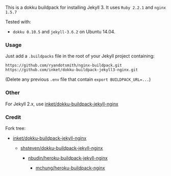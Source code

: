 This is a dokku buildpack for installing Jekyll 3. It uses `Ruby 2.2.1` and `nginx 1.5.7`

Tested with:
- `dokku 0.10.5` and `jekyll-3.6.2` on Ubuntu 14.04.

### Usage

Just add a `.buildpacks` file in the root of your Jekyll project containing:

```
https://github.com/ryandotsmith/nginx-buildpack.git
https://github.com/inket/dokku-buildpack-jekyll3-nginx.git
```

(Delete any previous `.env` file that contain `export BUILDPACK_URL=...`)

### Other

For Jekyll 2.x, use [inket/dokku-buildpack-jekyll-nginx](https://github.com/inket/dokku-buildpack-jekyll-nginx)

### Credit

Fork tree:

- [inket/dokku-buildpack-jekyll-nginx](https://github.com/inket/dokku-buildpack-jekyll-nginx)

	- [shsteven/dokku-buildpack-jekyll-nginx](https://github.com/shsteven/dokku-buildpack-jekyll-nginx)

		- [nbudin/heroku-buildpack-jekyll-nginx](https://github.com/nbudin/heroku-buildpack-jekyll-nginx)

			- [mchung/heroku-buildpack-nginx](https://github.com/mchung/heroku-buildpack-nginx)
